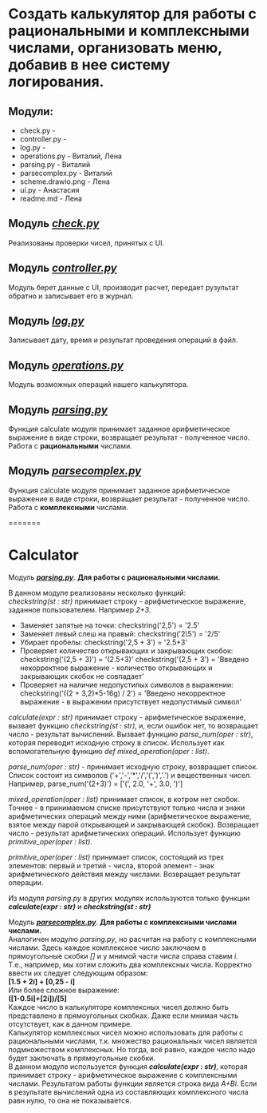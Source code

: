 # Создать калькулятор для работы с рациональными и комплексными числами, организовать меню, добавив в нее систему логирования.
## Модули:
- check.py - 
- controller.py - 
- log.py - 
- operations.py - Виталий, Лена
- parsing.py - Виталий 
- parsecomplex.py - Виталий
- scheme.drawio.png - Лена
- ui.py - Анастасия
- readme.md - Лена

## Модуль [***check.py***](https://github.com/dtnfktu/Calculator/blob/main/check.py)
Реализованы проверки чисел, принятых с UI.

## Модуль [***controller.py***](https://github.com/dtnfktu/Calculator/blob/main/controller.py)
Модуль берет данные с UI, производит расчет, передает рузультат обратно и записывает его в журнал.

## Модуль [***log.py***](https://github.com/dtnfktu/Calculator/blob/main/log.py)
Записывает дату, время и результат проведения операций в файл.

## Модуль [***operations.py***](https://github.com/dtnfktu/Calculator/blob/main/operations.py)
Модуль возможных операций нашего калькулятора.

## Модуль [***parsing.py***](https://github.com/dtnfktu/Calculator/blob/main/parsing.py)  
Функция calculate модуля принимает заданное арифметическое выражение в виде строки, возвращает результат - полученное число. Работа с **рациональными** числами.

## Модуль [***parsecomplex.py***](https://github.com/dtnfktu/Calculator/blob/main/parsecomplex.py)  
Функция calculate модуля принимает заданное арифметическое выражение в виде строки, возвращает результат - полученное число. Работа с **комплексными** числами.

=======
# Calculator

Модуль [***parsing.py***](https://github.com/dtnfktu/Calculator/blob/main/parsing.py). **Для работы с рациональными числами.**

В данном модуле реализованы несколько функций:  
*checkstring(st : str)* принимает строку - арифметическое выражение, заданное пользователем. Например *2+3*.  
- Заменяет запятые на точки: checkstring('2,5') = '2.5'
- Заменяет левый слеш на правый: checkstring('2\5') = '2/5'
- Убирает пробелы: checkstring('2,5 + 3') = '2.5+3'
- Проверяет количество открывающих и закрывающих скобок:  
    checkstring('(2,5 + 3)') = '(2.5+3)'
    checkstring('(2,5 + 3') = 'Введено некорректное выражение - количество открывающих и закрывающих скобок не совпадает'
- Проверяет на наличие недопустипых символов в выражении:
    checkstring('((2 + 3,2)*5-16g) / 2') = 'Введено некорректное выражение - в выражении присутствует недопустимый символ'  
  
*calculate(expr : str)* принимает строку - арифметическое выражение, вызвает функцию *checkstring(st : str)*, и, если ошибок нет, то возвращает число - результат вычислений. Вызвает функцию *parse_num(oper : str)*, которая переводит исходную строку в список. Использует как вспомогательную функцию *def mixed_operation(oper : list)*.  
  
*parse_num(oper : str)* - принимает исходную строку, возвращает список. Список состоит из символов ('+','-','*','/','(',')','.') и вещественных чисел. Например, parse_num('(2+3)') = ['(', 2.0, '+', 3.0, ')']

*mixed_operation(oper : list)* принимает список, в котром нет скобок. Точнее - в принимаемом списке присутствуют только числа и знаки арифметических операций между ними (арифметическое выражение, взятое между парой открывающей и закрывающей скобок). Возвращает число - результат арифметических операций. Использует функцию *primitive_oper(oper : list)*.  
  
*primitive_oper(oper : list)* принимает список, состоящий из трех элементов: первый и третий - числа, второй элемент - знак арифметического действия между числами. Возвращает результат операции.  
  
  Из модуля *parsing.py* в других модулях используются только функции ***calculate(expr : str)*** и ***checkstring(st : str)***  

  Модуль [***parsecomplex.py***](https://github.com/dtnfktu/Calculator/blob/main/parsecomplex.py). **Для работы с комплексными числами числами.**  
  Аналогичен модулю *parsing.py*, но расчитан на работу с комплексными числами. Здесь каждое комплексное число заключаем в прямоугольные скобки *[]* и у мнимой части числа справа ставим *i*.  
  Т.е., например, мы хотим сложить два комплексных числа. Корректно ввести их следует следующим образом:  
  **[1.5 + 2i] + [0,25 - i]**  
  Или более сложное выражение:  
  **([1-0.5i]+[2i])/[5]**  
  Каждое число в калькуляторе комплексных чисел должно быть представлено в прямоугольных скобках. Даже если мнимая часть отсутствует, как в данном примере.  
  Калькулятор комплексных чисел можно использовать для работы с рациональными числами, т.к. множество рациональных чисел является подмножеством комплексных. Но тогда, всё равно, каждое число надо будет заключать в прямоугольные скобки.  
  В данном модуле используется функция ***calculate(expr : str)***, которая принимает строку - арифметическое выражение с комплексными числами. Результатом работы функции является строка вида *A+Bi*. Если в результате вычислений одна из составляющих комплексного числа равн нулю, то она не показывается.